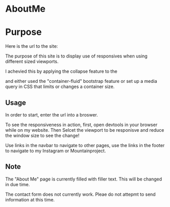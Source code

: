 # AboutMe

# Purpose

Here is the url to the site:

The purpose of this site is to display use of responsives when using different sized viewports.

I achevied this by applying the collapse feature to the <nav> and either used the "container-fluid" bootstrap feature or set up a media query in CSS that limits or changes a container size.

# Usage

In order to start, enter the url into a broswer.

To see the responsiveness in action, first, open devtools in your browser while on my website. Then Selcet the viewport to be responisve and reduce the window size to see the change!

Use links in the navbar to navigate to other pages, use the links in the footer to navigate to my Instagram or Mountainproject.

# Note

The "About Me" page is currently filled with filler text. This will be changed in due time.

The contact form does not currently work. Pleae do not attepmt to send information at this time.
